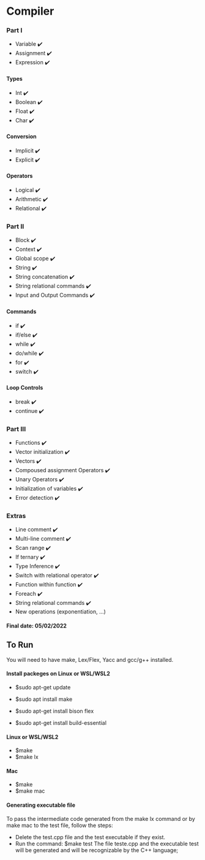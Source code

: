 # Compiler

### Part I
- Variable ✔️
- Assignment ✔️
- Expression ✔️
#### Types
- Int ✔️
- Boolean ✔️
- Float ✔️
- Char ✔️
#### Conversion
- Implicit ✔️
- Explicit ✔️
#### Operators
- Logical ✔️
- Arithmetic ✔️
- Relational ✔️


### Part II
- Block ✔️
- Context ✔️
- Global scope ✔️
- String ✔️
- String concatenation ✔️
- String relational commands ✔️
- Input and Output Commands ✔️
#### Commands
- if ✔️
- if/else ✔️
- while ✔️
- do/while ✔️
- for ✔️
- switch ✔️
#### Loop Controls
- break ✔️
- continue ✔️


### Part III
- Functions ✔️
- Vector initialization ✔️
- Vectors ✔️
- Compoused assignment Operators ✔️
- Unary Operators ✔️
- Initialization of variables ✔️
- Error detection ✔️

### Extras
- Line comment ✔️
- Multi-line comment ✔️
- Scan range ✔️
- If ternary ✔️
- Type Inference ✔️
- Switch with relational operator ✔️
- Function within function ✔️
- Foreach ✔️
- String relational commands ✔️
- New operations (exponentiation, ...)


#### Final date: 05/02/2022


## To Run
You will need to have make, Lex/Flex, Yacc and gcc/g++ installed.

#### Install packeges on Linux or WSL/WSL2
- $sudo apt-get update

- $sudo apt install make
- $sudo apt-get install bison flex

- $sudo apt-get install build-essential

#### Linux or WSL/WSL2
- $make
- $make lx

#### Mac
- $make
- $make mac

#### Generating executable file
To pass the intermediate code generated from the make lx command or by make mac to the test file, follow the steps:
- Delete the test.cpp file and the test executable if they exist.
- Run the command: $make test
The file teste.cpp and the executable test will be generated and will be recognizable by the C++ language;
